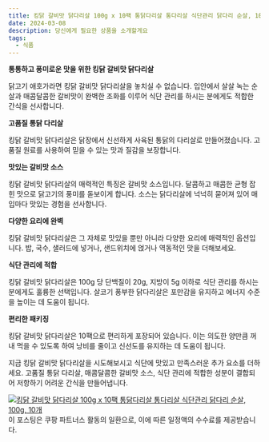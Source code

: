```yaml
---
title: 킹닭 갈비맛 닭다리살 100g x 10팩 통닭다리살 통다리살 식단관리 닭다리 순살, 100g, 10개 구매 하기
date: 2024-03-08
description: 당신에게 필요한 상품을 소개할게요
tags:
  - 식품
---
```

**통통하고 풍미로운 맛을 위한 킹닭 갈비맛 닭다리살**

닭고기 애호가라면 킹닭 갈비맛 닭다리살을 놓치실 수 없습니다. 입안에서 살살 녹는 순살과 매콤달콤한 갈비맛이 완벽한 조화를 이루어 식단 관리를 하시는 분에게도 적합한 간식을 선사합니다.

**고품질 통닭 다리살**

킹닭 갈비맛 닭다리살은 닭장에서 신선하게 사육된 통닭의 다리살로 만들어졌습니다. 고품질 원료를 사용하여 믿을 수 있는 맛과 질감을 보장합니다.

**맛있는 갈비맛 소스**

킹닭 갈비맛 닭다리살의 매력적인 특징은 갈비맛 소스입니다. 달콤하고 매콤한 균형 잡힌 맛으로 닭고기의 풍미를 돋보이게 합니다. 소스는 닭다리살에 넉넉히 묻어져 있어 매 입마다 맛있는 경험을 선사합니다.

**다양한 요리에 완벽**

킹닭 갈비맛 닭다리살은 그 자체로 맛있을 뿐만 아니라 다양한 요리에 매력적인 옵션입니다. 밥, 국수, 샐러드에 넣거나, 샌드위치에 얹거나 역동적인 맛을 더해보세요.

**식단 관리에 적합**

킹닭 갈비맛 닭다리살은 100g 당 단백질이 20g, 지방이 5g 이하로 식단 관리를 하시는 분에게도 훌륭한 선택입니다. 살코기 풍부한 닭다리살은 포만감을 유지하고 에너지 수준을 높이는 데 도움이 됩니다.

**편리한 패키징**

킹닭 갈비맛 닭다리살은 10팩으로 편리하게 포장되어 있습니다. 이는 의도한 양만큼 꺼내 먹을 수 있도록 하여 낭비를 줄이고 신선도를 유지하는 데 도움이 됩니다.

지금 킹닭 갈비맛 닭다리살을 시도해보시고 식단에 맛있고 만족스러운 추가 요소를 더하세요. 고품질 통닭 다리살, 매콤달콤한 갈비맛 소스, 식단 관리에 적합한 성분이 결합되어 저항하기 어려운 간식을 만들어냅니다.


[![킹닭 갈비맛 닭다리살 100g x 10팩 통닭다리살 통다리살 식단관리 닭다리 순살, 100g, 10개](https://i.imgur.com/81F7uro.png#center)](https://link.coupang.com/re/AFFSDP?lptag=AF5033054&pageKey=7299251898&itemId=18674734158&vendorItemId=80661865474&traceid=V0-153-fbbbd8e11f7f988f&clickBeacon=Gj-QHaKnL7bt_GMwGsGwIABbiarQ_c53yWtyrneeNBEoHlWgFusRL8dqZIJN3c7xsGl2VdnBDPbEre_pD0lIoBtfGy1EFxEzAL6yoaFzUxKp8RC0WnQ3IU5jBagl8UgCdv_bm3xVpNnfcI_dCZ-F0TWy2JFH6z8hYrEcrYEtj1Wnpx2LAjN2i4pqCWqf2C5FAoYHl2KxIob6W0b07dqIpW0ldlzFBlaETW_sKZlgNhphAl2W9M4BX2soWFPIu-kxr1S6aWrBWDjCfLpYxYDgCjuebW97Nfwf5OJ4m4Itzq61mLIgRNhaPCZ8B0cJTRvtBrgJDf-cahBceFq8obPe7aqWrFuq5wk2gW8nBlPcqLSEbRK9H_HaHG9Wc6tyvXU2d0wKXmv05mI_wNxcIiqKpHEx8MuKwO0rvVtwwHffFHzr6AjFXZ3xOaa9Bu_7GP7FSY_uJas7qGYYd7t20Cx6T3KGN2gxtx6XfaSOZiEC0v7JhTUKhX4ZPN-i1R6usH42XgMyctAADEhBT6BlrMgq72SZ5jou6-5y-chQrzTJn8fB4_219MqNDg4FU6l7R4pb_Yzp6Q37gTlglhKXFo3d1xnycwg4vGBLBNa_H0onAAekB0BlIhHmAgQkdRPNjw9gaBXv9fOOqlSU7n2e4U1BVcGOAREPAAy7olaqbHioGG45eiKm_DuHs2vHc4Bik8Hl3gJjKvFTirFm4hkmFgsEOCVRfB7mabD7P6C4huZafwaWaTfwMsHyRMijw2NSFa5Z-htj0xiCOj3PlFU6lINITZZ9_MpDEaafojBEdMkFxwf66nl-59-mxPCj21048YqXnfXqKixyzbw7xALW5wSEQi1tB32leyXe6WBVCjvJ4dtISXYLiGYflAi3B7F4uIDsYyxRSHgL5FCvyqYMLLbR2xfpMABZ_O4QZqwKMEC_E_KrDc8riUQOGS0LPj14ZGK1zqBwVdqqpNxHPf0mVZUbDElEuvY%3D&requestid=20240308184641811212069974&token=31850C%7CMIXED)
이 포스팅은 쿠팡 파트너스 활동의 일환으로, 이에 따른 일정액의 수수료를 제공받습니다.


